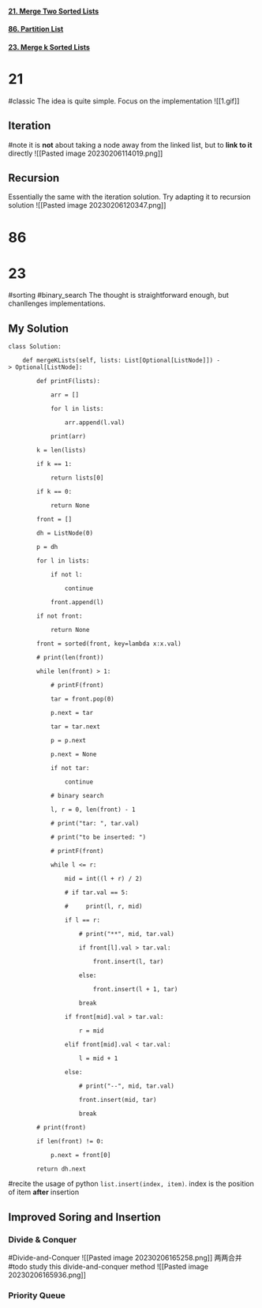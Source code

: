 #### [21. Merge Two Sorted Lists](https://leetcode.cn/problems/merge-two-sorted-lists/)
#### [86. Partition List](https://leetcode.cn/problems/partition-list/)
#### [23. Merge k Sorted Lists](https://leetcode.cn/problems/merge-k-sorted-lists/)


# 21
#classic 
The idea is quite simple. Focus on the implementation
![[1.gif]]
## Iteration
#note it is **not** about taking a node away from the linked list, but to **link to it** directly 
![[Pasted image 20230206114019.png]]
## Recursion
Essentially the same with the iteration solution. Try adapting it to recursion solution
![[Pasted image 20230206120347.png]]
# 86
# 23
#sorting #binary_search 
The thought is straightforward enough, but chanllenges implementations.
## My Solution
```
class Solution:

    def mergeKLists(self, lists: List[Optional[ListNode]]) -> Optional[ListNode]:

        def printF(lists):

            arr = []

            for l in lists:

                arr.append(l.val)

            print(arr)

        k = len(lists)

        if k == 1:

            return lists[0]

        if k == 0:

            return None

        front = []

        dh = ListNode(0)

        p = dh

        for l in lists:

            if not l:

                continue

            front.append(l)

        if not front:

            return None

        front = sorted(front, key=lambda x:x.val)

        # print(len(front))

        while len(front) > 1:

            # printF(front)

            tar = front.pop(0)

            p.next = tar

            tar = tar.next

            p = p.next

            p.next = None

            if not tar:

                continue

            # binary search

            l, r = 0, len(front) - 1

            # print("tar: ", tar.val)

            # print("to be inserted: ")

            # printF(front)

            while l <= r:

                mid = int((l + r) / 2)

                # if tar.val == 5:

                #     print(l, r, mid)

                if l == r:

                    # print("**", mid, tar.val)

                    if front[l].val > tar.val:

                        front.insert(l, tar)

                    else:

                        front.insert(l + 1, tar)

                    break

                if front[mid].val > tar.val:

                    r = mid

                elif front[mid].val < tar.val:

                    l = mid + 1

                else:

                    # print("--", mid, tar.val)

                    front.insert(mid, tar)

                    break

        # print(front)

        if len(front) != 0:

            p.next = front[0]

        return dh.next
```
#recite the usage of python `list.insert(index, item)`. index is the position of item **after** insertion

## Improved Soring and Insertion
### Divide & Conquer
#Divide-and-Conquer
![[Pasted image 20230206165258.png]]
两两合并
#todo study this divide-and-conquer method
![[Pasted image 20230206165936.png]]
### Priority Queue

